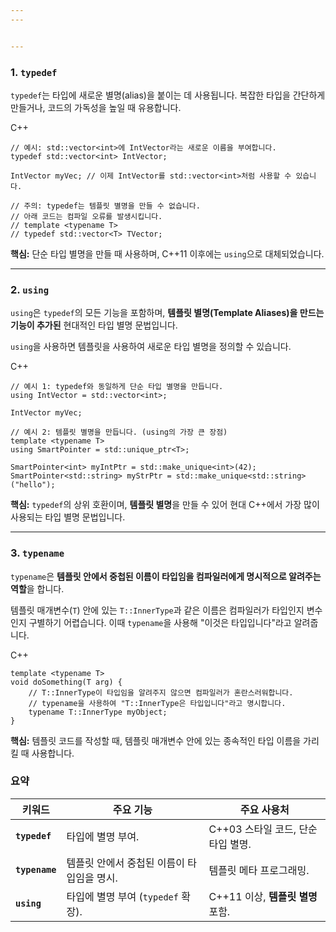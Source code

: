 ```yaml
---
---


---
```


### 1. `typedef`

`typedef`는 타입에 새로운 별명(alias)을 붙이는 데 사용됩니다. 복잡한 타입을 간단하게 만들거나, 코드의 가독성을 높일 때 유용합니다.

C++

```
// 예시: std::vector<int>에 IntVector라는 새로운 이름을 부여합니다.
typedef std::vector<int> IntVector;

IntVector myVec; // 이제 IntVector를 std::vector<int>처럼 사용할 수 있습니다.

// 주의: typedef는 템플릿 별명을 만들 수 없습니다.
// 아래 코드는 컴파일 오류를 발생시킵니다.
// template <typename T>
// typedef std::vector<T> TVector;
```

**핵심:** 단순 타입 별명을 만들 때 사용하며, C++11 이후에는 `using`으로 대체되었습니다.

---
### 2. `using` 

`using`은 `typedef`의 모든 기능을 포함하며, **템플릿 별명(Template Aliases)을 만드는 기능이 추가된** 현대적인 타입 별명 문법입니다.

`using`을 사용하면 템플릿을 사용하여 새로운 타입 별명을 정의할 수 있습니다.

C++

```
// 예시 1: typedef와 동일하게 단순 타입 별명을 만듭니다.
using IntVector = std::vector<int>;

IntVector myVec;

// 예시 2: 템플릿 별명을 만듭니다. (using의 가장 큰 장점)
template <typename T>
using SmartPointer = std::unique_ptr<T>;

SmartPointer<int> myIntPtr = std::make_unique<int>(42);
SmartPointer<std::string> myStrPtr = std::make_unique<std::string>("hello");
```

**핵심:** `typedef`의 상위 호환이며, **템플릿 별명**을 만들 수 있어 현대 C++에서 가장 많이 사용되는 타입 별명 문법입니다.

---

### 3. `typename`

`typename`은 **템플릿 안에서 중첩된 이름이 타입임을 컴파일러에게 명시적으로 알려주는 역할**을 합니다.

템플릿 매개변수(`T`) 안에 있는 `T::InnerType`과 같은 이름은 컴파일러가 타입인지 변수인지 구별하기 어렵습니다. 이때 `typename`을 사용해 "이것은 타입입니다"라고 알려줍니다.

C++

```
template <typename T>
void doSomething(T arg) {
    // T::InnerType이 타입임을 알려주지 않으면 컴파일러가 혼란스러워합니다.
    // typename을 사용하여 "T::InnerType은 타입입니다"라고 명시합니다.
    typename T::InnerType myObject;
}
```

**핵심:** 템플릿 코드를 작성할 때, 템플릿 매개변수 안에 있는 종속적인 타입 이름을 가리킬 때 사용합니다.

### 요약

| 키워드            | 주요 기능                     | 주요 사용처                   |
| -------------- | ------------------------- | ------------------------ |
| **`typedef`**  | 타입에 별명 부여.                | C++03 스타일 코드, 단순 타입 별명.  |
| **`typename`** | 템플릿 안에서 중첩된 이름이 타입임을 명시.  | 템플릿 메타 프로그래밍.            |
| **`using`**    | 타입에 별명 부여 (`typedef` 확장). | C++11 이상, **템플릿 별명** 포함. |